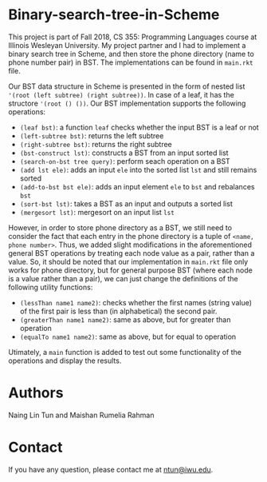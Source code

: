 # Binary-search-tree-in-Scheme

This project is part of Fall 2018, CS 355: Programming Languages course at Illinois Wesleyan University. My project partner and I had to implement a binary search tree in Scheme, and then store the phone directory (name to phone number pair) in BST. The implementations can be found in `main.rkt` file.

Our BST data structure in Scheme is presented in the form of nested list `'(root (left subtree) (right subtree))`. In case of a leaf, it has the structore `'(root () ())`. Our BST implementation supports the following operations:

- `(leaf bst)`: a function `leaf` checks whether the input BST is a leaf or not
- `(left-subtree bst)`: returns the left subtree
- `(right-subtree bst)`: returns the right subtree
- `(bst-construct lst)`: constructs a BST from an input sorted list
- `(search-on-bst tree query)`: perform seach operation on a BST
- `(add lst ele)`: adds an input `ele` into the sorted list `lst` and still remains sorted
- `(add-to-bst bst ele)`: adds an input element `ele` to `bst` and rebalances `bst`
- `(sort-bst lst)`: takes a BST as an input and outputs a sorted list
- `(mergesort lst)`: mergesort on an input list `lst`

However, in order to store phone directory as a BST, we still need to consider the fact that each entry in the phone directory is a tuple of `<name, phone number>`. Thus, we added slight modifications in the aforementioned general BST operations by treating each node value as a pair, rather than a value. So, it should be noted that our implementation in `main.rkt` file only works for phone directory, but for general purpose BST (where each node is a value rather than a pair), we can just change the definitions of the following utility functions:

- `(lessThan name1 name2)`: checks whether the first names (string value) of the first pair is less than (in alphabetical) the second pair.
- `(greaterThan name1 name2)`: same as above, but for greater than operation
- `(equalTo name1 name2)`: same as above, but for equal to operation

Utimately, a `main` function is added to test out some functionality of the operations and display the results.


# Authors

Naing Lin Tun and Maishan Rumelia Rahman

# Contact

If you have any question, please contact me at ntun@iwu.edu.
